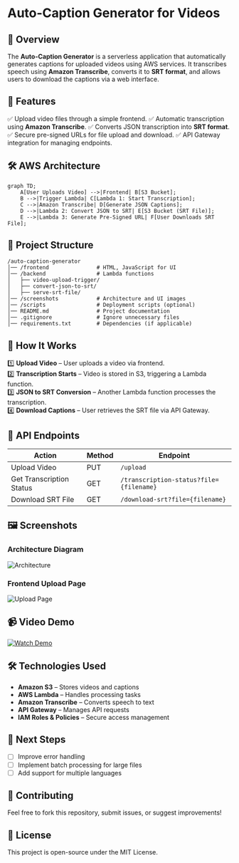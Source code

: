 # Auto-Caption Generator for Videos

## 📌 Overview
The **Auto-Caption Generator** is a serverless application that automatically generates captions for uploaded videos using AWS services. It transcribes speech using **Amazon Transcribe**, converts it to **SRT format**, and allows users to download the captions via a web interface.

## 🎯 Features
✅ Upload video files through a simple frontend.
✅ Automatic transcription using **Amazon Transcribe**.
✅ Converts JSON transcription into **SRT format**.
✅ Secure pre-signed URLs for file upload and download.
✅ API Gateway integration for managing endpoints.

## 🛠️ AWS Architecture

```mermaid
graph TD;
    A[User Uploads Video] -->|Frontend| B[S3 Bucket];
    B -->|Trigger Lambda| C[Lambda 1: Start Transcription];
    C -->|Amazon Transcribe| D[Generate JSON Captions];
    D -->|Lambda 2: Convert JSON to SRT| E[S3 Bucket (SRT File)];
    E -->|Lambda 3: Generate Pre-Signed URL| F[User Downloads SRT File];
```

## 📂 Project Structure
```
/auto-caption-generator
│── /frontend               # HTML, JavaScript for UI
│── /backend                # Lambda functions
│   ├── video-upload-trigger/
│   ├── convert-json-to-srt/
│   ├── serve-srt-file/
│── /screenshots            # Architecture and UI images
│── /scripts                # Deployment scripts (optional)
│── README.md               # Project documentation
│── .gitignore              # Ignore unnecessary files
│── requirements.txt        # Dependencies (if applicable)
```

## 🚀 How It Works
1️⃣ **Upload Video** – User uploads a video via frontend.  
2️⃣ **Transcription Starts** – Video is stored in S3, triggering a Lambda function.  
3️⃣ **JSON to SRT Conversion** – Another Lambda function processes the transcription.  
4️⃣ **Download Captions** – User retrieves the SRT file via API Gateway.

## 🔗 API Endpoints
| Action | Method | Endpoint |
|--------|--------|------------|
| Upload Video | PUT | `/upload` |
| Get Transcription Status | GET | `/transcription-status?file={filename}` |
| Download SRT File | GET | `/download-srt?file={filename}` |

## 🖼️ Screenshots
### **Architecture Diagram**
![Architecture](screenshots/architecture.png)

### **Frontend Upload Page**
![Upload Page](screenshots/upload-page.png)

## 📹 Video Demo
[![Watch Demo](https://img.youtube.com/vi/YOUR_VIDEO_ID/maxresdefault.jpg)](https://www.youtube.com/watch?v=YOUR_VIDEO_ID)

## 🛠️ Technologies Used
- **Amazon S3** – Stores videos and captions
- **AWS Lambda** – Handles processing tasks
- **Amazon Transcribe** – Converts speech to text
- **API Gateway** – Manages API requests
- **IAM Roles & Policies** – Secure access management

## 📌 Next Steps
- [ ] Improve error handling
- [ ] Implement batch processing for large files
- [ ] Add support for multiple languages

## 🤝 Contributing
Feel free to fork this repository, submit issues, or suggest improvements!

## 📝 License
This project is open-source under the MIT License.

